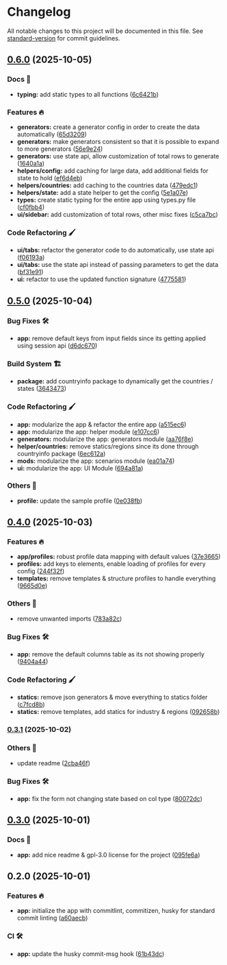 # Changelog

All notable changes to this project will be documented in this file. See [standard-version](https://github.com/conventional-changelog/standard-version) for commit guidelines.

## [0.6.0](https://github.com/tks18/streamlit-synthetic-data/compare/v0.5.0...v0.6.0) (2025-10-05)


### Docs 📃

* **typing:** add static types to all functions ([6c6421b](https://github.com/tks18/streamlit-synthetic-data/commit/6c6421bc58dc3fd94ec6e616caa2f89fe7009018))


### Features 🔥

* **generators:** create a generator config in order to create the data automatically ([65d3209](https://github.com/tks18/streamlit-synthetic-data/commit/65d32095ab6ea76d8ca43162a96191f13d9c5f13))
* **generators:** make generators consistent so that it is possible to expand to more generators ([56e9e24](https://github.com/tks18/streamlit-synthetic-data/commit/56e9e24f0ae2e0e788f5e1d6bfdca7f2bc02c595))
* **generators:** use state api, allow customization of total rows to generate ([1640a1a](https://github.com/tks18/streamlit-synthetic-data/commit/1640a1ab3950bf2344de13675de4d36a75eb97e8))
* **helpers/config:** add caching for large data, add additional fields for state to hold ([ef6d4eb](https://github.com/tks18/streamlit-synthetic-data/commit/ef6d4ebd9e54268ea2eacef86f903c6f56c20247))
* **helpers/countries:** add caching to the countries data ([479edc1](https://github.com/tks18/streamlit-synthetic-data/commit/479edc17f7985b8b94867e9e7485c6a947a0b10e))
* **helpers/state:** add a state helper to get the config ([5e1a07e](https://github.com/tks18/streamlit-synthetic-data/commit/5e1a07e85a62d1f510d405506ab315c3751cc422))
* **types:** create static typing for the entire app using types.py file ([cf0fbb4](https://github.com/tks18/streamlit-synthetic-data/commit/cf0fbb4d7c202623823f0eb4a58344343c8c82c1))
* **ui/sidebar:** add customization of total rows, other misc fixes ([c5ca7bc](https://github.com/tks18/streamlit-synthetic-data/commit/c5ca7bc07d3bc081483a3805da9ab48ae657e2e5))


### Code Refactoring 🖌

* **ui/tabs:** refactor the generator code to do automatically, use state api ([f06193a](https://github.com/tks18/streamlit-synthetic-data/commit/f06193ae06c1f4da871c543604d07ce00b127657))
* **ui/tabs:** use the state api instead of passing parameters to get the data ([bf31e91](https://github.com/tks18/streamlit-synthetic-data/commit/bf31e917e9dbdbba676515d6ad039a13ed4840d7))
* **ui:** refactor to use the updated function signature ([4775581](https://github.com/tks18/streamlit-synthetic-data/commit/477558183072a20c0661e0b862e3741ad67ca80d))

## [0.5.0](https://github.com/tks18/streamlit-synthetic-data/compare/v0.4.0...v0.5.0) (2025-10-04)


### Bug Fixes 🛠

* **app:** remove default keys from input fields since its getting applied using session api ([d6dc670](https://github.com/tks18/streamlit-synthetic-data/commit/d6dc670d1b4bf948a77d59cf30a7adafd43a7f01))


### Build System 🏗

* **package:** add countryinfo package to dynamically get the countries / states ([3643473](https://github.com/tks18/streamlit-synthetic-data/commit/364347371d4dd0b07ee8c3de6e9236b1a79a72aa))


### Code Refactoring 🖌

* **app:** modularize the app & refactor the entire app ([a515ec6](https://github.com/tks18/streamlit-synthetic-data/commit/a515ec6e9a8ffe2689c96c3f1f8a6a38cde7b793))
* **app:** modularize the app: helper module ([e107cc6](https://github.com/tks18/streamlit-synthetic-data/commit/e107cc6c20fbe75f60c02bf50e2bc4186e8cdcc9))
* **generators:** modularize the app: generators module ([aa76f8e](https://github.com/tks18/streamlit-synthetic-data/commit/aa76f8edc948832e1dab30e28a64de43f3b688c4))
* **helper/countries:** remove statics/regions since its done through countryinfo package ([6ec612a](https://github.com/tks18/streamlit-synthetic-data/commit/6ec612a9d5ade2c9885e5b4f756315051fbde783))
* **mods:** modularize the app: scenarios module ([ea01a74](https://github.com/tks18/streamlit-synthetic-data/commit/ea01a74d019e987ad5be8a413c0051ecbb9151c7))
* **ui:** modularize the app: UI Module ([694a81a](https://github.com/tks18/streamlit-synthetic-data/commit/694a81a2cf5d74c36ff75d0feeb5fa8a8734771b))


### Others 🔧

* **profile:** update the sample profile ([0e038fb](https://github.com/tks18/streamlit-synthetic-data/commit/0e038fb7ed8a2c43e2ea2121ec8cb61facbf3102))

## [0.4.0](https://github.com/tks18/streamlit-synthetic-data/compare/v0.3.1...v0.4.0) (2025-10-03)


### Features 🔥

* **app/profiles:** robust profile data mapping with default values ([37e3665](https://github.com/tks18/streamlit-synthetic-data/commit/37e3665e267e4bbb0f1bcfc5d372cdb0fdd0b9f8))
* **profiles:** add keys to elements, enable loading of profiles for every config ([244f32f](https://github.com/tks18/streamlit-synthetic-data/commit/244f32f6aefd7e2ec7956999c04f6f9fb179faf1))
* **templates:** remove templates & structure profiles to handle everything ([9665d0e](https://github.com/tks18/streamlit-synthetic-data/commit/9665d0edbfab40477f879e014db54fcccac53fb9))


### Others 🔧

* remove unwanted imports ([783a82c](https://github.com/tks18/streamlit-synthetic-data/commit/783a82cfe0cf3223b273c970abb1dfc0f2fe1184))


### Bug Fixes 🛠

* **app:** remove the default columns table as its not showing properly ([9404a44](https://github.com/tks18/streamlit-synthetic-data/commit/9404a44bdde3e6d10bba1c9cea5b857259adaee3))


### Code Refactoring 🖌

* **statics:** remove json generators & move everything to statics folder ([c7fcd8b](https://github.com/tks18/streamlit-synthetic-data/commit/c7fcd8b315843e7cf63dc872863c886e32f02dc7))
* **statics:** remove templates, add statics for industry & regions ([092658b](https://github.com/tks18/streamlit-synthetic-data/commit/092658b7cd8950d7b6bb10e571d75d2470a84075))

### [0.3.1](https://github.com/tks18/streamlit-synthetic-data/compare/v0.3.0...v0.3.1) (2025-10-02)


### Others 🔧

* update readme ([2cba46f](https://github.com/tks18/streamlit-synthetic-data/commit/2cba46f16026433aa9790d85252c1f6065aaeef2))


### Bug Fixes 🛠

* **app:** fix the form not changing state based on col type ([80072dc](https://github.com/tks18/streamlit-synthetic-data/commit/80072dca3b3de78e2efd3779c641939ec51e6d04))

## [0.3.0](https://github.com/tks18/streamlit-synthetic-data/compare/v0.2.0...v0.3.0) (2025-10-01)


### Docs 📃

* **app:** add nice readme & gpl-3.0 license for the project ([095fe6a](https://github.com/tks18/streamlit-synthetic-data/commit/095fe6a4f252a261d35ea9298a1da05875dc6836))

## 0.2.0 (2025-10-01)


### Features 🔥

* **app:** initialize the app with commitlint, commitizen, husky for standard commit linting ([a60aecb](https://github.com/tks18/streamlit-synthetic-data/commit/a60aecb72d74b6cdb6d3c2bf40703808f5e9ad86))


### CI 🛠

* **app:** update the husky commit-msg hook ([61b43dc](https://github.com/tks18/streamlit-synthetic-data/commit/61b43dc8d864228fd21be6cde09d8a53a8bb8ff8))
